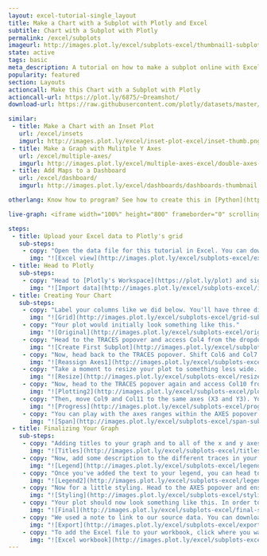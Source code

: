 ```yaml
---
layout: excel-tutorial-single_layout
title: Make a Chart with a Subplot with Plotly and Excel
subtitle: Chart with a Subplot with Plotly
permalink: /excel/subplots
imageurl: http://images.plot.ly/excel/subplots-excel/thumbnail1-subplot.png
state: active
tags: basic
meta_description: A tutorial on how to make a subplot online with Excel. Follow our step-by-step tutorial to make a subplot for free and online with Plotly.
popularity: featured
section: Layouts
actioncall: Make this Chart with a Subplot with Plotly
actioncall-url: https://plot.ly/6875/~Dreamshot/
download-url: https://raw.githubusercontent.com/plotly/datasets/master/subplots.csv

similar:
 - title: Make a Chart with an Inset Plot
   url: /excel/insets
   imgurl: http://images.plot.ly/excel/inset-plot-excel/inset-thumb.png
 - title: Make a Graph with Mulitple Y Axes
   url: /excel/multiple-axes/
   imgurl: http://images.plot.ly/excel/multiple-axes-excel/double-axes-chart-thumb.png
 - title: Add Maps to a Dashboard
   url: /excel/dashboard/
   imgurl: http://images.plot.ly/excel/dashboards/dashboards-thumbnail.png

otherlang: Know how to program? See how to create this in [Python](https://plot.ly/python/insets/) or [R](https://plot.ly/r/insets/).

live-graph: <iframe width="100%" height="800" frameborder="0" scrolling="no" src="https://plot.ly/~Dreamshot/2050.embed"></iframe>

steps:
 - title: Upload your Excel data to Plotly's grid
   sub-steps:
    - copy: "Open the data file for this tutorial in Excel. You can download the file here in [CSV format](https://raw.githubusercontent.com/plotly/datasets/master/subplots.csv)"
      img: "![Excel view](http://images.plot.ly/excel/subplots-excel/excel-view-subplots.png)"
 - title: Head to Plotly
   sub-steps:
    - copy: "Head to [Plotly's Workspace](https://plot.ly/plot) and sign into your free Plotly account. Go to 'Import,' click 'Upload a file,' then choose your Excel file to upload. Your Excel file will now open in Plotly's grid. For more about Plotly's grid, see [this tutorial](help.plot.ly/add-data-to-the-plotly-grid/)"
      img: "![Import data](http://images.plot.ly/excel/subplots-excel/import-data-subplots.png)"
 - title: Creating Your Chart
   sub-steps:
    - copy: "Label your columns like we did below. You'll have three different x-y datasets (Date, Atmospheric CO2 [Mauna Loa and South Pole], Date, Global Temperature Anomaly, and +2/-2 Standard Error, and Date, Heat Content and +2/-2 Standard Error). Select 'Line plots' from the MAKE A PLOT menu and then click line plot in the bottom left."
      img: "![Grid](http://images.plot.ly/excel/subplots-excel/grid-subplot.png)"
    - copy: "Your plot would initially look something like this."
      img: "![Original](http://images.plot.ly/excel/subplots-excel/original-subplot.png)"
    - copy: "Head to the TRACES popover and access Col4 from the dropdown menu. From 'Axes' you'll want to click New Axis/Subplot bar. From New Axis/Subplot you'll want to click 'Stacked' under New Subplot."
      img: "![Create First Subplot](http://images.plot.ly/excel/subplots-excel/create-subplot1-subplot.png)"
    - copy: "Now, head back to the TRACES popover. Shift Col6 and Col7 to the new subplot. To do this, change the axes to X2 and Y2 in both cases." 
      img: "![Reassign Axes1](http://images.plot.ly/excel/subplots-excel/reassign-axis-1-subplot.png)"
    - copy: "Take a moment to resize your plot to something less wide. A width of 1000 and a height of 800 seems reasonable. Head to the layout menu to do this."
      img: "![Resize](http://images.plot.ly/excel/subplots-excel/resize-subplot.png)"
    - copy: "Now, head to the TRACES popover again and access Col10 from the dropdown menu. Move this trace, along with the Col9 and Col11 traces to the 'X2' and 'Y2' axes. Then head to the 'New Axis/Subplot' popover and create a 'New subplot' for trace Col10, similar to what you previously for Col4."
      img: "![Plotting2](http://images.plot.ly/excel/subplots-excel/plotting2-subplot.png)"
    - copy: "Then, move Col9 and Col11 to the same axes (X3 and Y3). Your plot would then look something like this."
      img: "![Progress](http://images.plot.ly/excel/subplots-excel/progress-subplot.png)"
    - copy: "You can play with the axes ranges within the AXES popover. You can also adjust the span of each subplot within the AXES opover and Layout menu. We found that a 'Span' of 0 to 0.33 worked best for the Y Axis, 0.34 to 0.67 for the Y Axis 2, and 0.68 to 1.00 for the Y Axis. Your plot would then look something like this."
      img: "![Span](http://images.plot.ly/excel/subplots-excel/span-subplot.png)"
 - title: Finalizing Your Graph
   sub-steps:
    - copy: "Adding titles to your graph and to all of the x and y axes of your subplots is important. After titling your plot, it should look something like this."
      img: "![Titles](http://images.plot.ly/excel/subplots-excel/titles-subplot.png)"
    - copy: "Now, add some description to the different traces in your legend. Follow our lead."
      img: "![Legend](http://images.plot.ly/excel/subplots-excel/legend-subplot.png)"
    - copy: "Once you've added the text to your legend, you can head to the LEGEND popover and hide it. This will make your graph less cluttered. Your readers will see the trace descriptors on the hover!"
      img: "![Legend2](http://images.plot.ly/excel/subplots-excel/legend2-subplot.png)"
    - copy: "Now for a little styling. Head to the AXES popover and ensure that 'All Axes' is selected. Next, access the 'Lines' menu and turn the 'Axis line' and 'Mirror' on while the 'Grid lines' and 'Zero line' off."
      img: "![Styling](http://images.plot.ly/excel/subplots-excel/styling-subplot.png)"
    - copy: "Your plot should now look something like this. In order to get the graph at the top of the tutorial, you’ll need to style it a little more."
      img: "![Final](http://images.plot.ly/excel/subplots-excel/final-subplot.png)"
    - copy: "We used a note to link to our source data. You can download your finished Plotly graph to embed in your Excel workbook. We also recommend including the Plotly link to the graph inside your Excel workbook for easy access to the interactive Plotly version. Get the link to your graph by clicking the 'Share' button. Download an image of your Plotly graph by clicking EXPORT on the toolbar."
      img: "![Export](http://images.plot.ly/excel/subplots-excel/export-subplot.png)"
    - copy: "To add the Excel file to your workbook, click where you want to insert the picture inside Excel. On the INSERT tab inside Excel, in the ILLUSTRATIONS group, click PICTURE. Locate the Plotly graph image that you downloaded and then double-click it. Notice that we also copy-pasted the Plotly graph link in a cell for easy access to the interactive Plotly version."
      img: "![Excel workbook](http://images.plot.ly/excel/subplots-excel/excel-subplot.png)"
---
```


